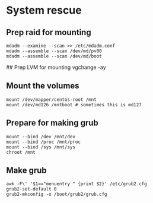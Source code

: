 # System rescue

## Prep raid for mounting
    mdadm --examine --scan >> /etc/mdadm.conf
    mdadm --assemble --scan /dev/md/pv00
    mdadm --assemble --scan /dev/md/boot

## Prep LVM for mounting
    vgchange -ay

## Mount the volumes
    mount /dev/mapper/centos-root /mnt
    mount /dev/md126 /mntboot # sometimes this is md127

## Prepare for making grub
    mount --bind /dev /mnt/dev
    mount --bind /proc /mnt/proc
    mount --bind /sys /mnt/sys
    chroot /mnt

## Make grub
    awk -F\' '$1=="menuentry " {print $2}' /etc/grub2.cfg
    grub2-set-default 0
    grub2-mkconfig -o /boot/grub2/grub.cfg
